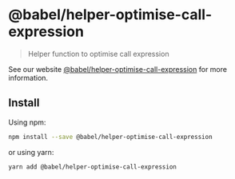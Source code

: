 # @babel/helper-optimise-call-expression

> Helper function to optimise call expression

See our
website [@babel/helper-optimise-call-expression](https://babeljs.io/docs/babel-helper-optimise-call-expression)
for more information.

## Install

Using npm:

```sh
npm install --save @babel/helper-optimise-call-expression
```

or using yarn:

```sh
yarn add @babel/helper-optimise-call-expression
```
